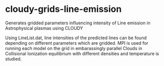 # cloudy-grids-line-emission
Generates gridded parameters influencing intensity of Line emission in Astrophysical plasmas using CLOUDY

Using LineList.dat, line intensities of the predicted lines can be found depending on different parameters which are gridded.
MPI is used for running each model on the grid in embarassingly parallel
Clouds in Collisional Ionization equilibrium with different densities and temperature is studied.
